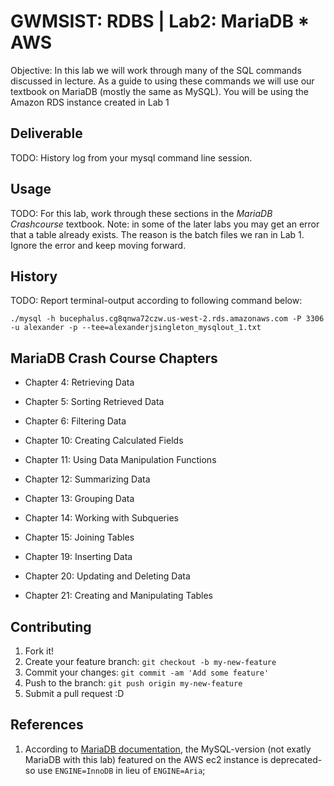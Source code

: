 # GWMSIST: RDBS | Lab2: MariaDB * AWS

Objective: In this lab we will work through many of the SQL commands discussed in lecture.  As a guide to using these commands we will use our textbook on MariaDB (mostly the same as MySQL).  You will be using the Amazon RDS instance created in Lab 1

## Deliverable

TODO: History log from your mysql command line session.

## Usage

TODO:  For this lab, work through these sections in the *MariaDB Crashcourse* textbook.  Note: in some of the later labs you may get an error that a table already exists.  The reason is the batch files we ran in Lab 1.  Ignore the error and keep moving forward.

## History

TODO: Report terminal-output according to following command below:

`./mysql -h bucephalus.cg8qnwa72czw.us-west-2.rds.amazonaws.com -P 3306 -u alexander -p --tee=alexanderjsingleton_mysqlout_1.txt`

## MariaDB Crash Course Chapters

* Chapter 4: Retrieving Data

* Chapter 5: Sorting Retrieved Data

* Chapter 6: Filtering Data

* Chapter 10: Creating Calculated Fields

* Chapter 11:  Using Data Manipulation Functions

* Chapter 12:  Summarizing Data

* Chapter 13:  Grouping Data

* Chapter 14:  Working with Subqueries

* Chapter 15:  Joining Tables

* Chapter 19:  Inserting Data

* Chapter 20:  Updating and Deleting Data

* Chapter 21:  Creating and Manipulating Tables

## Contributing

1. Fork it!
2. Create your feature branch: `git checkout -b my-new-feature`
3. Commit your changes: `git commit -am 'Add some feature'`
4. Push to the branch: `git push origin my-new-feature`
5. Submit a pull request :D

## References

1. According to [MariaDB documentation](https://mariadb.com/kb/en/mariadb/aria-faq/), the MySQL-version (not exatly MariaDB with this lab) featured on the AWS ec2 instance is deprecated- so use `ENGINE=InnoDB` in lieu of `ENGINE=Aria`;

